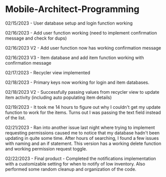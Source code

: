 # Mobile-Architect-Programming

02/15/2023 - User database setup and login function working

02/16/2023 - Add user function working (need to implement confirmation message and check for dups)

02/16/2023 V2 - Add user function now has working confirmation message

02/16/2023 V3 - Item database and add item function working with confirmation message

02/17/2023 - Recycler view implemented

02/18/2023 - Primary keys now working for login and item databases.

02/18/2023 V2 - Successfully passing values from recycler view to update item activity (including auto populating item details)

02/19/2023 - It took me 14 hours to figure out why I couldn't get my update function to work for the items. Turns out
             I was passing the text field instead of the list.
                       
02/21/2023 - Ran into another issue last night where trying to implement requesting permissions caused me to notice that my database
             hadn't been updating in quite some time. After hours of searching, I found a few issues with naming and an if statement.
             This version has a working delete function and working permission request toggle.
             
02/22/2023 - Final product - Completed the notifications implementation with a customizable setting for when to notify of low inventory.
              Also performed some random cleanup and organization of the code.
